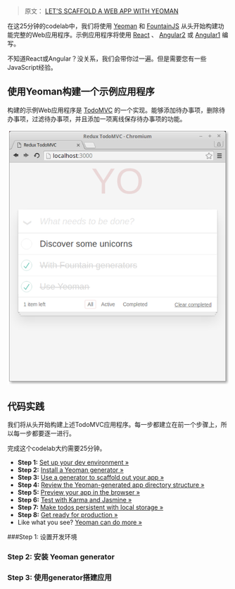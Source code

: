 > 原文： [LET'S SCAFFOLD A WEB APP WITH YEOMAN](http://yeoman.io/codelab/index.html)



在这25分钟的codelab中，我们将使用  [Yeoman](http://yeoman.io/)  和  [FountainJS](http://fountainjs.io/)   从头开始构建功能完整的Web应用程序。示例应用程序将使用 [React](https://reactjs.org/) 、 [Angular2](https://angular.io/) 或 [Angular1](https://angularjs.org/) 编写。



不知道React或Angular？没关系，我们会带你过一遍。但是需要您有一些JavaScript经验。

## 使用Yeoman构建一个示例应用程序

构建的示例Web应用程序是 [TodoMVC](http://todomvc.com/) 的一个实现。能够添加待办事项，删除待办事项，过滤待办事项，并且添加一项离线保存待办事项的功能。

![](../images/Finished_TodoMVC_app.png)



## 代码实践

我们将从头开始构建上述TodoMVC应用程序。每一步都建立在前一个步骤上，所以每一步都要逐一进行。

完成这个codelab大约需要25分钟。

- **Step 1:** [Set up your dev environment »](http://yeoman.io/codelab/setup.html)
- **Step 2:** [Install a Yeoman generator »](http://yeoman.io/codelab/install-generators.html)
- **Step 3:** [Use a generator to scaffold out your app »](http://yeoman.io/codelab/scaffold-app.html)
- **Step 4:** [Review the Yeoman-generated app directory structure »](http://yeoman.io/codelab/review-generated-files.html)
- **Step 5:** [Preview your app in the browser »](http://yeoman.io/codelab/preview-inbrowser.html)
- **Step 6:** [Test with Karma and Jasmine »](http://yeoman.io/codelab/run-unit-tests.html)
- **Step 7:** [Make todos persistent with local storage »](http://yeoman.io/codelab/local-storage.html)
- **Step 8:** [Get ready for production »](http://yeoman.io/codelab/prepare-production.html)
- Like what you see? [Yeoman can do more »](http://yeoman.io/codelab/keep-going.html)



###Step 1: 设置开发环境 



###  Step 2:  安装 Yeoman generator



### Step 3:  使用generator搭建应用








